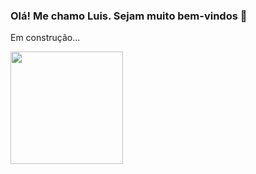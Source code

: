 ### Olá! Me chamo Luis. Sejam muito bem-vindos 👋

Em construção...

<!--

https://www.alura.com.br/artigos/como-criar-um-readme-para-seu-perfil-github?gclid=Cj0KCQjwvLOTBhCJARIsACVldV16BfdJaSzqsVvHlip6cCR4YM2GWxtiEnpGnTYyYaFQSNC8v5cEnGkaAsU1EALw_wcB
https://github.com/anuraghazra/github-readme-stats/tree/master/themes
**luisfmaciel/luisfmaciel** is a ✨ _special_ ✨ repository because its `README.md` (this file) appears on your GitHub profile.

Here are some ideas to get you started:

- 🔭 I’m currently working on ...
- 🌱 I’m currently learning ...
- 👯 I’m looking to collaborate on ...
- 🤔 I’m looking for help with ...
- 💬 Ask me about ...
- 📫 How to reach me: ...
- 😄 Pronouns: ...
- ⚡ Fun fact: ...
-->
<div>
<a href="https://github.com/luisfmaciel">
<img height="180em" src="https://github-readme-stats.vercel.app/api/top-langs/?username=luisfmaciel&layout=compact&langs_count=7&theme=gotham"/>
</div>

